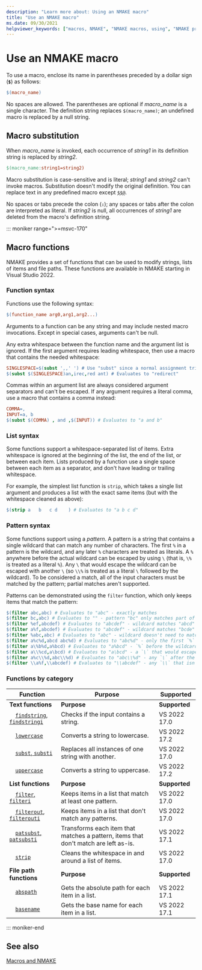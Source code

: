 ```yaml
---
description: "Learn more about: Using an NMAKE macro"
title: "Use an NMAKE macro"
ms.date: 09/30/2021
helpviewer_keywords: ["macros, NMAKE", "NMAKE macros, using", "NMAKE program, macro substitution", "substitution macros in NMAKE", "NMAKE functions", "functions, NMAKE"]
---
```

# Use an NMAKE macro

To use a macro, enclose its name in parentheses preceded by a dollar sign (**`$`**) as follows:

```makefile
$(macro_name)
```

No spaces are allowed. The parentheses are optional if *macro_name* is a single character. The definition string replaces `$(macro_name)`; an undefined macro is replaced by a null string.

## <a name="macro-substitution" /> Macro substitution

When *macro_name* is invoked, each occurrence of *string1* in its definition string is replaced by *string2*.

```makefile
$(macro_name:string1=string2)
```

Macro substitution is case-sensitive and is literal; *string1* and *string2* can't invoke macros. Substitution doesn't modify the original definition. You can replace text in any predefined macro except [`$$@`](special-nmake-macros.md#filename-macros).

No spaces or tabs precede the colon (**`:`**); any spaces or tabs after the colon are interpreted as literal. If *string2* is null, all occurrences of *string1* are deleted from the macro's definition string.

::: moniker range=">=msvc-170"

## <a name="functions" /> Macro functions

NMAKE provides a set of functions that can be used to modify strings, lists of items and file paths. These functions are available in NMAKE starting in Visual Studio 2022.

### <a name="functions-syntax" /> Function syntax

Functions use the following syntax:

```makefile
$(function_name arg0,arg1,arg2...)
```

Arguments to a function can be any string and may include nested macro invocations. Except in special cases, arguments can't be null.

Any extra whitespace between the function name and the argument list is ignored. If the first argument requires leading whitespace, then use a macro that contains the needed whitespace:

```makefile
SINGLESPACE=$(subst ',,' ') # Use "subst" since a normal assignment trims trailing whitespace.
$(subst $(SINGLESPACE)an,irec,red ant) # Evaluates to "redirect"
```

Commas within an argument list are always considered argument separators and can't be escaped. If any argument requires a literal comma, use a macro that contains a comma instead:

```makefile
COMMA=,
INPUT=a, b
$(subst $(COMMA) , and ,$(INPUT)) # Evaluates to "a and b"
```

### <a name="function-list-syntax" /> List syntax

Some functions support a whitespace-separated list of items. Extra whitespace is ignored at the beginning of the list, the end of the list, or between each item. Lists produced by a function use a single space between each item as a separator, and don't have leading or trailing whitespace.

For example, the simplest list function is `strip`, which takes a single list argument and produces a list with the exact same items (but with the whitespace cleaned as above):

```makefile
$(strip a   b   c d    ) # Evaluates to "a b c d"
```

### <a name="function-pattern-syntax" /> Pattern syntax

Some functions support using a *pattern*. A pattern is a string that contains a single wildcard that can match any number of characters. The first `%` in a pattern is the wildcard, and any later `%` characters are treated as literals. A `%` anywhere before the actual wildcard can be escaped by using `\` (that is, `\%` is treated as a literal `%`). Any `\` that would escape the wildcard can be escaped with another `\` (so `\\%` is treated as a literal `\` followed by the wildcard). To be considered a match, all of the input characters must be matched by the pattern; partial matches aren't supported.

Patterns can be demonstrated using the `filter` function, which only keeps items that match the pattern:

```makefile
$(filter abc,abc) # Evaluates to "abc" - exactly matches
$(filter bc,abc) # Evaluates to "" - pattern "bc" only matches part of the item "abc"
$(filter %ef,abcdef) # Evaluates to "abcdef" - wildcard matches "abcd"
$(filter a%f,abcdef) # Evaluates to "abcdef" - wildcard matches "bcde"
$(filter %abc,abc) # Evaluates to "abc" - wildcard doesn't need to match any characters
$(filter a%c%d,abcd abc%d) # Evaluates to "abc%d" - only the first `%` is a wildcard, the rest are literals
$(filter a\%b%d,a%bcd) # Evaluates to "a%bcd" - `%` before the wildcard must be escaped with `\`
$(filter a\\%cd,a\bcd) # Evaluates to "a\bcd" - a `\` that would escape the wildcard must be escaped with another `\`
$(filter a%c\\%d,abc\\%d) # Evaluates to "abc\\%d" - any `\` after the wildcard isn't treated as an escape
$(filter \\a%f,\\abcdef) # Evaluates to "\\abcdef" - any `\\` that isn't directly before the wildcard isn't treated as an escape
```

### <a name="functions-by-category" /> Functions by category

| Function | Purpose | Supported |
|--|--|--|
| **Text functions** | **Purpose** | **Supported** |
| &emsp;[`findstring`, `findstringi`](nmake-function-findstring.md) | Checks if the input contains a string. | VS 2022 17.0 |
| &emsp;[`lowercase`](nmake-function-lowercase.md) | Converts a string to lowercase. | VS 2022 17.2 |
| &emsp;[`subst`, `substi`](nmake-function-subst.md) | Replaces all instances of one string with another. | VS 2022 17.0 |
| &emsp;[`uppercase`](nmake-function-uppercase.md) | Converts a string to uppercase. | VS 2022 17.2 |
| **List functions** | **Purpose** | **Supported** |
| &emsp;[`filter`, `filteri`](nmake-function-filter.md) | Keeps items in a list that match at least one pattern. | VS 2022 17.0 |
| &emsp;[`filterout`, `filterouti`](nmake-function-filterout.md) | Keeps items in a list that don't match any patterns. | VS 2022 17.0 |
| &emsp;[`patsubst`, `patsubsti`](nmake-function-patsubst.md) | Transforms each item that matches a pattern, items that don't match are left as-is. | VS 2022 17.1 |
| &emsp;[`strip`](nmake-function-strip.md) | Cleans the whitespace in and around a list of items. | VS 2022 17.0 |
| **File path functions** | **Purpose** | **Supported** |
| &emsp;[`abspath`](nmake-function-abspath.md) | Gets the absolute path for each item in a list. | VS 2022 17.1 |
| &emsp;[`basename`](nmake-function-basename.md) | Gets the base name for each item in a list. | VS 2022 17.1 |

::: moniker-end

## See also

[Macros and NMAKE](macros-and-nmake.md)
